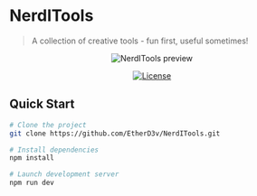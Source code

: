 # NerdITools
> A collection of creative tools - fun first, useful sometimes!

<div align="center">
  
  ![NerdITools preview](https://etherd3v.github.io/NerdITools/)
  
  [![License](https://img.shields.io/badge/license-MIT-blue.svg)](LICENSE)
  
</div>

## Quick Start

```bash
# Clone the project
git clone https://github.com/EtherD3v/NerdITools.git

# Install dependencies
npm install

# Launch development server
npm run dev

